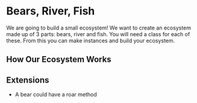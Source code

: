 # Bears, River, Fish

We are going to build a small ecosystem! We want to create an ecosystem made up of 3 parts: bears, river and fish. You will need a class for each of these. From this you can make instances and build your ecosystem.

## How Our Ecosystem Works

<!-- - A river should have a name e.g. "Amazon"  -->
<!-- - A river should hold many fish -->
<!-- - A fish should have a name -->

<!-- - A bear should have a name e.g. "Yogi" and a type e.g. "Grizzly" -->
<!-- - A bear should have an empty stomach ( maybe an array ) -->

<!-- - A bear should be able to take a fish from the river
- A river should lose a fish when a bear takes a fish -->

## Extensions

- A bear could have a roar method
<!-- - A bear could have a food_count method -->
<!-- - A river could have a fish_count method -->
